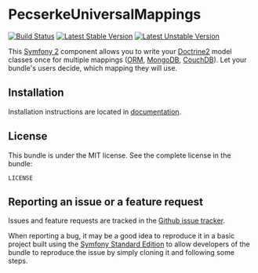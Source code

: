 PecserkeUniversalMappings
=========================

[![Build Status](https://travis-ci.org/tomas-pecserke/UniversalMappings.png?branch=1.0)](https://travis-ci.org/tomas-pecserke/UniversalMappings)
[![Latest Stable Version](https://poser.pugx.org/pecserke/universal-mappings/v/stable.png)](https://packagist.org/packages/pecserke/universal-mappings)
[![Latest Unstable Version](https://poser.pugx.org/pecserke/universal-mappings/v/unstable.png)](https://packagist.org/packages/pecserke/universal-mappings)

This [Symfony 2](http://symfony.com/) component allows you to write your [Doctrine2](http://www.doctrine-project.org/)
model classes once for multiple mappings
([ORM](http://docs.doctrine-project.org/projects/doctrine-orm/en/latest/),
[MongoDB](http://docs.doctrine-project.org/projects/doctrine-mongodb-odm/en/latest/),
[CouchDB](http://doctrine-orm.readthedocs.org/projects/doctrine-couchdb/en/latest/index.html)).
Let your bundle's users decide, which mapping they will use.

Installation
------------

Installation instructions are located in [documentation](Resources/doc/index.md).

License
-------

This bundle is under the MIT license. See the complete license in the bundle:

    LICENSE

Reporting an issue or a feature request
---------------------------------------

Issues and feature requests are tracked in the
[Github issue tracker](https://github.com/tomas-pecserke/UniversalMappings/issues).

When reporting a bug, it may be a good idea to reproduce it in a basic project
built using the [Symfony Standard Edition](https://github.com/symfony/symfony-standard)
to allow developers of the bundle to reproduce the issue by simply cloning it
and following some steps.
